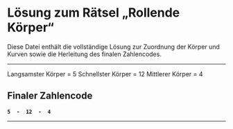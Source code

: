# Lösung zum Rätsel „Rollende Körper“

Diese Datei enthält die vollständige Lösung zur Zuordnung der Körper und Kurven sowie die Herleitung des finalen Zahlencodes.

---

Langsamster Körper = 5
Schnellster Körper = 12
Mittlerer Körper = 4


## Finaler Zahlencode

**`5  -  12  -  4`**

---
